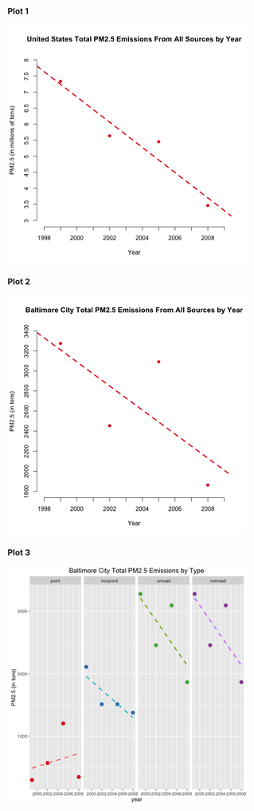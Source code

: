 ### Plot 1

![plot of US PM2.5](plot1.png)


### Plot 2

![plot of Baltimore PM2.5](plot2.png)


### Plot 3

![plot of Baltimore PM2.5 by Source](plot3.png)
